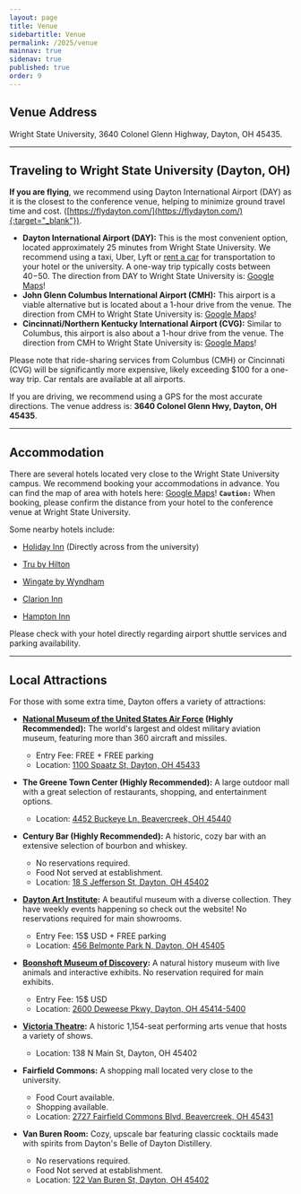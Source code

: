 ```yaml
---
layout: page
title: Venue
sidebartitle: Venue
permalink: /2025/venue
mainnav: true
sidenav: true
published: true
order: 9
---
```


## **Venue Address**

Wright State University, 3640 Colonel Glenn Highway, Dayton, OH 45435.

----------------------

## **Traveling to Wright State University (Dayton, OH)**

**If you are flying**, we recommend using Dayton International Airport (DAY) as it is the closest to the conference venue, helping to minimize ground travel time and cost. ([https://flydayton.com/](https://flydayton.com/){:target="_blank"}).
- **Dayton International Airport (DAY):** This is the most convenient option, located approximately 25 minutes from Wright State University. We recommend using a taxi, Uber, Lyft or [rent a car](https://flydayton.com/ground-transportation/) for transportation to your hotel or the university. A one-way trip typically costs between $40-$50. The direction from DAY to Wright State University is: [Google Maps](https://maps.app.goo.gl/YUWvo9k7PbD2hkMa8)!
- **John Glenn Columbus International Airport (CMH):** This airport is a viable alternative but is located about a 1-hour drive from the venue. The direction from CMH to Wright State University is: [Google Maps](https://maps.app.goo.gl/G5DVF3jvVRUB2vnf8)!
- **Cincinnati/Northern Kentucky International Airport (CVG):** Similar to Columbus, this airport is also about a 1-hour drive from the venue. The direction from CMH to Wright State University is: [Google Maps](https://maps.app.goo.gl/Y639kt2QJgTkoxvC8)!

Please note that ride-sharing services from Columbus (CMH) or Cincinnati (CVG) will be significantly more expensive, likely exceeding $100 for a one-way trip. Car rentals are available at all airports.

If you are driving, we recommend using a GPS for the most accurate directions. The venue address is: **3640 Colonel Glenn Hwy, Dayton, OH 45435**.

----------------------

## **Accommodation**

There are several hotels located very close to the Wright State University campus. We recommend booking your accommodations in advance. You can find the map of area with hotels here: [Google Maps](https://www.google.com/maps/search/Hotels/@39.778748,-84.0689051,15.64z?entry=ttu&g_ep=EgoyMDI0MTAyMS4xIKXMDSoASAFQAw%3D%3D)!
**`Caution:`** When booking, please confirm the distance from your hotel to the conference venue at Wright State University.

Some nearby hotels include:

- [Holiday Inn](https://www.ihg.com/holidayinn/hotels/us/en/fairborn/fbnpd/hoteldetail?cm_mmc=YextLocal-_-HI-_-US-_-FBNPD) (Directly across from the university)

- [Tru by Hilton](https://www.hilton.com/en/hotels/daybvru-tru-beavercreek-dayton/?arrivalDate=2024-10-24&departureDate=2024-10-25&numRooms=1&numAdults=1&numChildren=0&room1ChildAges=&room1AdultAges=&sessionToken=abf5ff52-3e0c-42be-b3db-03bf7e08826c)

- [Wingate by Wyndham](https://www.wyndhamhotels.com/en-us/wyndham-rewards/hotel-deals/2-night-stay-1-free-night?iata=00093763&cid=PS:g00vkwdolme8m3r&&msclkid=4e462441d62c1083d153435bac5fdefd&gclid=4e462441d62c1083d153435bac5fdefd&gclsrc=3p.ds)

- [Clarion Inn](https://www.choicehotels.com/clarion?mc=smbibiuscln&cid=us_ch_clarion_search_bng_cbe_conv_desktop_en&ag=US_Core-Brand-Exact_Clarion&pmf=BING&kw=clarion+hotels&=undefined&msclkid=18fcdbb78b811600beccbcadf7453a8b&gclid=18fcdbb78b811600beccbcadf7453a8b&gclsrc=3p.ds)

- [Hampton Inn](https://www.hilton.com/en/brands/hampton-by-hilton/)

Please check with your hotel directly regarding airport shuttle services and parking availability.

----------------------

## **Local Attractions**
For those with some extra time, Dayton offers a variety of attractions:

- **[National Museum of the United States Air Force](https://www.nationalmuseum.af.mil/) (Highly Recommended):** The world's largest and oldest military aviation museum, featuring more than 360 aircraft and missiles.
  - Entry Fee: FREE + FREE parking
  - Location: [1100 Spaatz St, Dayton, OH 45433](https://www.google.com/maps/dir/Wright+State+University,+3640+Colonel+Glenn+Hwy,+Dayton,+OH+45435/National+Museum+of+the+US+Air+Force,+Spaatz+Street,+Dayton,+OH/@39.7831647,-84.1097536,14z/data=!3m2!4b1!5s0x88408173da718b97:0x7edf0a3aaae8e8a5!4m14!4m13!1m5!1m1!1s0x88409cf05f334387:0x4a08e9031987088!2m2!1d-84.0651078!2d39.7798542!1m5!1m1!1s0x8840832fc83ffd85:0x71e29a127c5a32c9!2m2!1d-84.1093818!2d39.7807961!3e0?entry=ttu&g_ep=EgoyMDI0MTAyMS4xIKXMDSoASAFQAw%3D%3D)

- **The Greene Town Center (Highly Recommended):** A large outdoor mall with a great selection of restaurants, shopping, and entertainment options.
  - Location: [4452 Buckeye Ln, Beavercreek, OH 45440](https://www.google.com/maps/dir/Wright+State+University,+3640+Colonel+Glenn+Hwy,+Dayton,+OH+45435/4452+Buckeye+Ln,+Beavercreek,+OH+45440/@39.7415545,-84.1583221,12z/data=!3m1!4b1!4m13!4m12!1m5!1m1!1s0x88409cf05f334387:0x4a08e9031987088!2m2!1d-84.0651078!2d39.7798542!1m5!1m1!1s0x8840853351f76195:0x24f401ee4fd516a9!2m2!1d-84.1024458!2d39.6941226?entry=ttu&g_ep=EgoyMDI0MTAyMy4wIKXMDSoASAFQAw%3D%3D)

- **Century Bar (Highly Recommended):** A historic, cozy bar with an extensive selection of bourbon and whiskey.
  - No reservations required.
  - Food Not served at establishment.
  - Location: [18 S Jefferson St, Dayton, OH 45402](https://google.com/maps/dir/Wright+State+University,+3640+Colonel+Glenn+Hwy,+Dayton,+OH+45435/18+S+Jefferson+St,+Dayton,+OH+45402/@39.7591724,-84.1691976,13z/data=!3m1!4b1!4m13!4m12!1m5!1m1!1s0x88409cf05f334387:0x4a08e9031987088!2m2!1d-84.0651078!2d39.7798542!1m5!1m1!1s0x88408156a371ffd9:0x140ae35b32a86e67!2m2!1d-84.1895732!2d39.7593546?entry=ttu&g_ep=EgoyMDI0MTAyMy4wIKXMDSoASAFQAw%3D%3D)

- **[Dayton Art Institute](https://www.daytonartinstitute.org/):** A beautiful museum with a diverse collection. They have weekly events happening so check out the website! No reservations required for main showrooms. 
  - Entry Fee: 15$ USD + FREE parking
  - Location: [456 Belmonte Park N, Dayton, OH 45405](https://www.google.com/maps/dir/Wright+State+University,+3640+Colonel+Glenn+Hwy,+Dayton,+OH+45435/The+Dayton+Art+Institute,+456+Belmonte+Park+N,+Dayton,+OH+45405/@39.7703126,-84.1764292,13z/data=!3m1!4b1!4m14!4m13!1m5!1m1!1s0x88409cf05f334387:0x4a08e9031987088!2m2!1d-84.0651078!2d39.7798542!1m5!1m1!1s0x8840814670c118bd:0xe20b20d75c611aa1!2m2!1d-84.2017588!2d39.7662644!3e0?entry=ttu&g_ep=EgoyMDI0MTAyMS4xIKXMDSoASAFQAw%3D%3D)

- **[Boonshoft Museum of Discovery](https://boonshoft.org/):** A natural history museum with live animals and interactive exhibits. No reservation required for main exhibits.
  - Entry Fee: 15$ USD
  - Location: [2600 Deweese Pkwy, Dayton, OH 45414-5400](https://www.google.com/maps/dir/Wright+State+University,+3640+Colonel+Glenn+Hwy,+Dayton,+OH+45435/Boonshoft+Museum+of+Discovery,+Deweese+Parkway,+Dayton,+OH/@39.7703126,-84.170492,13z/data=!3m2!4b1!5s0x88408173da718b97:0x7edf0a3aaae8e8a5!4m14!4m13!1m5!1m1!1s0x88409cf05f334387:0x4a08e9031987088!2m2!1d-84.0651078!2d39.7798542!1m5!1m1!1s0x88408173d05cdebd:0xb26e3035e690d818!2m2!1d-84.2019907!2d39.7886347!3e0?entry=ttu&g_ep=EgoyMDI0MTAyMS4xIKXMDSoASAFQAw%3D%3D)

- **[Victoria Theatre](https://www.daytonlive.org/venues/victoria-theatre/):** A historic 1,154-seat performing arts venue that hosts a variety of shows.
  - Location: 138 N Main St, Dayton, OH 45402

- **Fairfield Commons:** A shopping mall located very close to the university.
  - Food Court available.
  - Shopping available.
  - Location: [2727 Fairfield Commons Blvd, Beavercreek, OH 45431](https://www.google.com/maps/dir/Wright+State+University,+3640+Colonel+Glenn+Hwy,+Dayton,+OH+45435/The+Mall+at+Fairfield+Commons,+2727+Fairfield+Cmns,+Beavercreek,+OH+45431/@39.7736609,-84.0761199,15z/data=!3m2!4b1!5s0x88409c607d8ab277:0x7edf0a3acd7329dc!4m13!4m12!1m5!1m1!1s0x88409cf05f334387:0x4a08e9031987088!2m2!1d-84.0651078!2d39.7798542!1m5!1m1!1s0x88409ddb265c836f:0xcc4ab5e9a7ece0d5!2m2!1d-84.0567172!2d39.7673771?entry=ttu&g_ep=EgoyMDI0MTAyMy4wIKXMDSoASAFQAw%3D%3D)

- **Van Buren Room:** Cozy, upscale bar featuring classic cocktails made with spirits from Dayton's Belle of Dayton Distillery.
  - No reservations required.
  - Food Not served at establishment.
  - Location: [122 Van Buren St, Dayton, OH 45402](https://www.google.com/maps/dir/Wright+State+University,+3640+Colonel+Glenn+Hwy,+Dayton,+OH+45435/Van+Buren+Room,+Van+Buren+Street,+Dayton,+OH/@39.7570904,-84.1801531,15.64z/data=!4m13!4m12!1m5!1m1!1s0x88409cf05f334387:0x4a08e9031987088!2m2!1d-84.0651078!2d39.7798542!1m5!1m1!1s0x884083f5f9e57021:0x501dc0871bc57d96!2m2!1d-84.1815816!2d39.7561994?entry=ttu&g_ep=EgoyMDI0MTAyMy4wIKXMDSoASAFQAw%3D%3D)